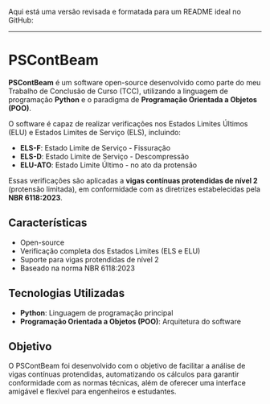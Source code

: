 Aqui está uma versão revisada e formatada para um README ideal no GitHub:

---

# PSContBeam

**PSContBeam** é um software open-source desenvolvido como parte do meu Trabalho de Conclusão de Curso (TCC), utilizando a linguagem de programação **Python** e o paradigma de **Programação Orientada a Objetos (POO)**.

O software é capaz de realizar verificações nos Estados Limites Últimos (ELU) e Estados Limites de Serviço (ELS), incluindo:

- **ELS-F**: Estado Limite de Serviço - Fissuração
- **ELS-D**: Estado Limite de Serviço - Descompressão
- **ELU-ATO**: Estado Limite Último - no ato da protensão

Essas verificações são aplicadas a **vigas contínuas protendidas de nível 2** (protensão limitada), em conformidade com as diretrizes estabelecidas pela **NBR 6118:2023**.

## Características

- Open-source
- Verificação completa dos Estados Limites (ELS e ELU)
- Suporte para vigas protendidas de nível 2
- Baseado na norma NBR 6118:2023

## Tecnologias Utilizadas

- **Python**: Linguagem de programação principal
- **Programação Orientada a Objetos (POO)**: Arquitetura do software

## Objetivo

O PSContBeam foi desenvolvido com o objetivo de facilitar a análise de vigas contínuas protendidas, automatizando os cálculos para garantir conformidade com as normas técnicas, além de oferecer uma interface amigável e flexível para engenheiros e estudantes.
